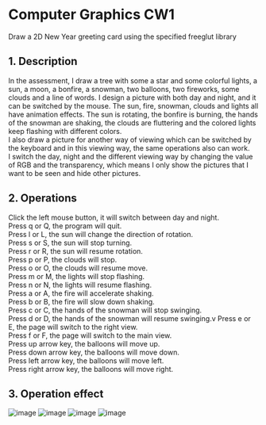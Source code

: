 # Computer Graphics CW1
Draw a 2D New Year greeting card using the specified freeglut library


## 1. Description
In the assessment, I draw a tree with some a star and some colorful lights, a sun, a moon, a bonfire, a snowman, two balloons, two fireworks, some clouds and a line of words. I design a picture with both day and night, and it can be switched by the mouse. The sun, fire, snowman, clouds and lights all have animation effects. The sun is rotating, the bonfire is burning, the hands of the snowman are shaking, the clouds are fluttering and the colored lights keep flashing with different colors. <br>
I also draw a picture for another way of viewing which can be switched by the keyboard and in this viewing way, the same operations also can work. <br>
I switch the day, night and the different viewing way by changing the value of RGB and the transparency, which means I only show the pictures that I want to be seen and hide other pictures.
## 2. Operations
Click the left mouse button, it will switch between day and night.<br>
Press q or Q, the program will quit.<br>
Press l or L, the sun will change the direction of rotation. <br>
Press s or S, the sun will stop turning. <br>
Press r or R, the sun will resume rotation. <br>
Press p or P, the clouds will stop.<br>
Press o or O, the clouds will resume move.<br>
Press m or M, the lights will stop flashing.<br>
Press n or N, the lights will resume flashing.<br>
Press a or A, the fire will accelerate shaking.<br>
Press b or B, the fire will slow down shaking.<br>
Press c or C, the hands of the snowman will stop swinging.<br>
Press d or D, the hands of the snowman will resume swinging.v
Press e or E, the page will switch to the right view.<br>
Press f or F, the page will switch to the main view.<br>
Press up arrow key, the balloons will move up.<br>
Press down arrow key, the balloons will move down.<br>
Press left arrow key, the balloons will move left.<br>
Press right arrow key, the balloons will move right.

## 3. Operation effect
![image](https://github.com/JRnonr/Y3S1_CPT205-Computer-Graphics-CW1/blob/main/Operation%20effect/P1.png)
![image](https://github.com/JRnonr/Y3S1_CPT205-Computer-Graphics-CW1/blob/main/Operation%20effect/P2.png)
![image](https://github.com/JRnonr/Y3S1_CPT205-Computer-Graphics-CW1/blob/main/Operation%20effect/P3.png)
![image](https://github.com/JRnonr/Y3S1_CPT205-Computer-Graphics-CW1/blob/main/Operation%20effect/P4.png)

